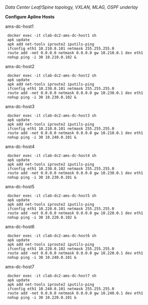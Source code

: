 _Data Center Leaf/Spine topology, VXLAN, MLAG, OSPF underlay_

**Configure Apline Hosts**

  ams-dc-host1
  
     docker exec -it clab-dc2-ams-dc-host1 sh
     apk update
     apk add net-tools iproute2 iputils-ping
     ifconfig eth1 10.210.0.101 netmask 255.255.255.0
     route add -net 0.0.0.0 netmask 0.0.0.0 gw 10.210.0.1 dev eth1
     nohup ping -i 30 10.210.0.102 &
     
  ams-dc-host2
  
     docker exec -it clab-dc2-ams-dc-host2 sh
     apk update
     apk add net-tools iproute2 iputils-ping
     ifconfig eth1 10.230.0.101 netmask 255.255.255.0
     route add -net 0.0.0.0 netmask 0.0.0.0 gw 10.230.0.1 dev eth1
     nohup ping -i 30 10.230.0.102 &

  ams-dc-host3
  
     docker exec -it clab-dc2-ams-dc-host3 sh
     apk update
     apk add net-tools iproute2 iputils-ping
     ifconfig eth1 10.210.0.101 netmask 255.255.255.0
     route add -net 0.0.0.0 netmask 0.0.0.0 gw 10.210.0.1 dev eth1
     nohup ping -i 30 10.240.0.101 &

  ams-dc-host4
  
     docker exec -it clab-dc2-ams-dc-host4 sh
     apk update
     apk add net-tools iproute2 iputils-ping
     ifconfig eth1 10.230.0.102 netmask 255.255.255.0
     route add -net 0.0.0.0 netmask 0.0.0.0 gw 10.230.0.1 dev eth1
     nohup ping -i 30 10.230.0.101 &

  ams-dc-host5
  
     docker exec -it clab-dc2-ams-dc-host5 sh
     apk update
     apk add net-tools iproute2 iputils-ping
     ifconfig eth1 10.220.0.101 netmask 255.255.255.0
     route add -net 0.0.0.0 netmask 0.0.0.0 gw 10.220.0.1 dev eth1
     nohup ping -i 30 10.220.0.102 &

  ams-dc-host6
  
     docker exec -it clab-dc2-ams-dc-host6 sh
     apk update
     apk add net-tools iproute2 iputils-ping
     ifconfig eth1 10.220.0.102 netmask 255.255.255.0
     route add -net 0.0.0.0 netmask 0.0.0.0 gw 10.220.0.1 dev eth1
     nohup ping -i 30 10.240.0.101 &

  ams-dc-host7
  
     docker exec -it clab-dc2-ams-dc-host7 sh
     apk update
     apk add net-tools iproute2 iputils-ping
     ifconfig eth1 10.240.0.101 netmask 255.255.255.0
     route add -net 0.0.0.0 netmask 0.0.0.0 gw 10.240.0.1 dev eth1
     nohup ping -i 30 10.220.0.101 &


     
